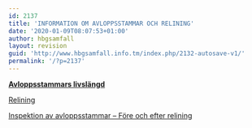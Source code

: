```yaml
---
id: 2137
title: 'INFORMATION OM AVLOPPSSTAMMAR OCH RELINING'
date: '2020-01-09T08:07:53+01:00'
author: hbgsamfall
layout: revision
guid: 'http://www.hbgsamfall.info.tm/index.php/2132-autosave-v1/'
permalink: '/?p=2137'
---
```


**[Avloppsstammars livslängd](http://www.hbgsamfall.win/index.php/information-2/avloppsstammars-livslangd/)**

[Relining](http://www.hbgsamfall.win/index.php/information-2/rorrenovering-relining/)

[Inspektion av avloppsstammar – Före och efter relining](http://www.hbgsamfall.win/index.php/information-2/inspektion-av-avloppsledningar-fore-och-efter-relining/)